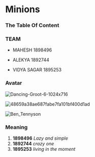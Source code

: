 # Minions
### The Table Of Content
 ### TEAM
 * MAHESH 1898496
 
 * ALEKYA 1892744
 
 * VIDYA SAGAR 1895253
 
  ### Avatar
  
  ![Dancing-Groot-6-1024x716](https://user-images.githubusercontent.com/48560644/56366220-97ce3700-61c0-11e9-96f4-2c715cadbb37.jpg)

  ![48659a38ae687fabe7fa101bf400d1ad](https://user-images.githubusercontent.com/48560644/56366313-dbc13c00-61c0-11e9-962b-286dc524b1eb.jpg)
   
  ![Ben_Tennyson](https://user-images.githubusercontent.com/48560644/56366378-014e4580-61c1-11e9-95bc-b62c468449ca.png)
 
  ### Meaning
  1. **1898496** *Lazy and simple*
  2. **1892744** *crazy one*
  3. **1895253** *living in the moment*
